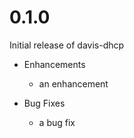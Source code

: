 # 0.1.0

Initial release of davis-dhcp

* Enhancements
  * an enhancement

* Bug Fixes
  * a bug fix
